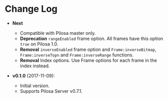 # Change Log

* **Next**
    * Compatible with Pilosa master only.
    * **Deprecation** `rangeEnabled` frame option. All frames have this option `true` on Pilosa 1.0.
    * **Removal** `inverseEnabled` frame option and `Frame:inverseBitmap`, `Frame:inverseTopn` and `Frame:inverseRange` functions.
    * **Removal** Index options. Use Frame options for each frame in the index instead.
    
* **v0.1.0** (2017-11-09):
    * Initial version.
    * Supports Pilosa Server v0.7.1.

